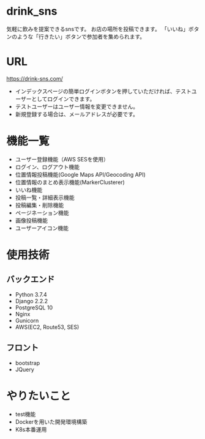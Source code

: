 # drink_sns
気軽に飲みを提案できるsnsです。
お店の場所を投稿できます。
「いいね」ボタンのような「行きたい」ボタンで参加者を集められます。

# URL
https://drink-sns.com/
- インデックスページの簡単ログインボタンを押していただければ、テストユーザーとしてログインできます。
- テストユーザーはユーザー情報を変更できません。
- 新規登録する場合は、メールアドレスが必要です。

# 機能一覧
- ユーザー登録機能（AWS SESを使用）
- ログイン、ログアウト機能
- 位置情報投稿機能(Google Maps API/Geocoding API)
- 位置情報のまとめ表示機能(MarkerClusterer)
- いいね機能
- 投稿一覧・詳細表示機能
- 投稿編集・削除機能
- ページネーション機能
- 画像投稿機能
- ユーザーアイコン機能

# 使用技術
## バックエンド
- Python 3.7.4
- Django 2.2.2
- PostgreSQL 10
- Nginx
- Gunicorn
- AWS(EC2, Route53, SES)
## フロント
- bootstrap
- JQuery

# やりたいこと
- test機能
- Dockerを用いた開発環境構築
- K8s本番運用

